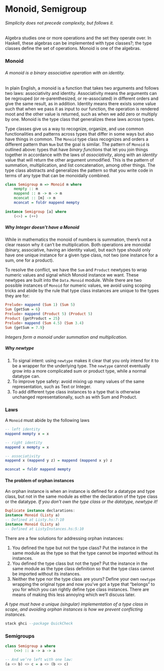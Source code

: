 # Monoid, Semigroup

###### *Simplicity does not precede complexity, but follows it.*

Algebra studies one or more operations and the set they operate over. In Haskell, these algebras can be implemented with type classes?; the type classes define the set of operations. Monoid is one of the algebras.



### Monoid

###### *A monoid is a binary associative operation with an identity.*

In plain English, a monoid is a function that takes two arguments and follows two laws: associativity and identity. Associativity means the arguments can be regrouped (or re-parenthesized, or re-associated) in different orders and give the same result, as in addition. Identity means there exists some value such that when we pass it as input to our function, the operation is rendered moot and the other value is returned, such as when we add zero or multiply by one. Monoid is the type class that generalizes these laws across types.

Type classes give us a way to recognize, organize, and use common functionalities and patterns across types that differ in some ways but also have things in common. The `Monoid` type class recognizes and orders a different pattern than `Num` but the goal is similar. The pattern of `Monoid` is outlined above: types that have *binary functions* that let you join things together in accordance with the laws of *associativity*, along with an *identity* value that will return the other argument unmodified. This is the pattern of summation, multiplication, and list concatenation, among other things. The type class abstracts and generalizes the pattern so that you write code in terms of any type that can be monoidally combined.

```haskell
class Semigroup m => Monoid m where
	mempty :: m
	mappend :: m -> m -> m
	mconcat :: [m] -> m
	mconcat = foldr mappend mempty
	
instance Semigroup [a] where
	(<>) = (++)
```

##### Why Integer doesn’t have a Monoid

While in mathematics the monoid of numbers is summation, there’s not a clear reason why it can’t be multiplication. Both operations are monoidal (binary, associative, having an identity value), but each type should only have one unique instance for a given type class, not two (one instance for a sum, one for a product).

To resolve the conflict, we have the `Sum` and `Product` newtypes to wrap numeric values and signal which Monoid instance we want. These newtypes are built into the `Data.Monoid` module. While there are two possible instances of `Monoid` for numeric values, we avoid using scoping tricks and abide by the rule that type class instances are unique to the types they are for:

```haskell
Prelude> mappend (Sum 1) (Sum 5) 
Sum {getSum = 6} 
Prelude> mappend (Product 5) (Product 5) 
Product {getProduct = 25} 
Prelude> mappend (Sum 4.5) (Sum 3.4) 
Sum {getSum = 7.9}
```

*Integers form a monoid under summation and multiplication.*

##### Why newtype

1. To signal intent: using `newtype` makes it clear that you only intend for it to be a wrapper for the underlying type. The `newtype` cannot eventually grow into a more complicated sum or product type, while a normal datatype can. 
2. To improve type safety: avoid mixing up many values of the same representation, such as Text or Integer.
3. To add different type class instances to a type that is otherwise unchanged representationally, such as with Sum and Product.



### Laws

A `Monoid` must abide by the following laws

```haskell
-- left identity
mappend mempty x = x 

-- right identity 
mappend x mempty = x 

-- associativity 
mappend x (mappend y z) = mappend (mappend x y) z 

mconcat = foldr mappend mempty
```

#### The problem of orphan instances

An orphan instance is when an instance is defined for a datatype and type class, but not in the same module as either the declaration of the type class or the datatype. *If you don’t own the type class or the datatype, newtype it!*

```haskell
Duplicate instance declarations: 
instance Monoid (Listy a) 
-- Defined at Listy.hs:7:10 
instance Monoid (Listy a) 
-- Defined at ListyInstances.hs:5:10
```

There are a few solutions for addressing orphan instances:

1. You defined the type but not the type class? Put the instance in the same module as the type so that the type cannot be imported without its instances. 
2. You defined the type class but not the type? Put the instance in the same module as the type class definition so that the type class cannot be imported without its instances.
3. Neither the type nor the type class are yours? Define your own `newtype` wrapping the original type and now you’ve got a type that “belongs” to you for which you can rightly define type class instances. There are means of making this less annoying which we’ll discuss later.

*A type must have a unique (singular) implementation of a type class in scope, and avoiding orphan instances is how we prevent conflicting instances.*

```haskell
stack ghci --package QuickCheck
```



### Semigroups

```haskell
class Semigroup a where
	(<>) :: a -> a -> a

-- And we’re left with one law:
(a <> b) <> c = a <> (b <> c)
```

